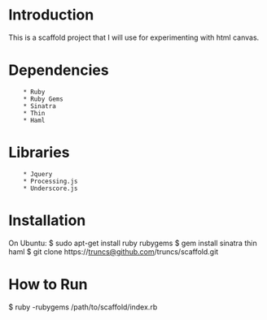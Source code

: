 # Introduction

This is a scaffold project that I will use for experimenting with html canvas.

# Dependencies

		* Ruby
		* Ruby Gems
		* Sinatra
		* Thin
		* Haml
# Libraries
		* Jquery
		* Processing.js
		* Underscore.js 

# Installation 

On Ubuntu: 
  $ sudo apt-get install ruby rubygems
  $ gem install sinatra thin haml
  $ git clone https://truncs@github.com/truncs/scaffold.git

# How to Run

  $ ruby -rubygems /path/to/scaffold/index.rb